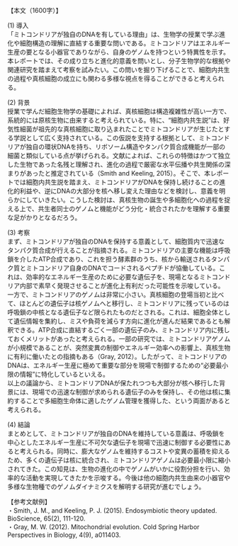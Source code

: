【本文（1600字）】

(1) 導入  
「ミトコンドリアが独自のDNAを有している理由」は、生物学の授業で学ぶ進化や細胞構造の理解に直結する重要な問いである。ミトコンドリアはエネルギー生産の要となる小器官でありながら、自身のゲノムを持つという特異性を示す。本レポートでは、その成り立ちと進化的意義を問いとし、分子生物学的な根拠や関連研究を踏まえて考察を試みたい。この問いを掘り下げることで、細胞内共生の過程や真核細胞の成立にも関わる多様な視点を得ることができると考えられる。  

(2) 背景  
授業で学んだ細胞生物学の基礎によれば、真核細胞は構造複雑性が高い一方で、系統的には原核生物に由来すると考えられている。特に、“細胞内共生説”は、好気性細菌が祖先的な真核細胞に取り込まれたことでミトコンドリアが生じたとする学説として広く支持されている。この仮説を支持する根拠として、ミトコンドリアが独自の環状DNAを持ち、リボソーム構造やタンパク質合成機能が一部の細菌と類似している点が挙げられる。文献によれば、これらの特徴はかつて独立した生物であった名残と理解され、進化の過程で厳密な水平伝播や共生関係の深まりがあったと推定されている（Smith and Keeling, 2015）。そこで、本レポートでは細胞内共生説を踏まえ、ミトコンドリアがDNAを保持し続けることの進化的利益や、逆にDNAの大部分を核へ移し変えた理由などを検討し、意義を明らかにしていきたい。こうした検討は、真核生物の誕生や多細胞化への過程を捉える上で、共生者同士のゲノムと機能がどう分化・統合されたかを理解する重要な足がかりとなるだろう。  

(3) 考察  
まず、ミトコンドリアが独自のDNAを保持する意義として、細胞質内で迅速なタンパク質合成が行えることが指摘される。ミトコンドリアの主要な機能は呼吸鎖を介したATP合成であり、これを担う酵素群のうち、核から輸送されるタンパク質とミトコンドリア自身のDNAでコードされるペプチドが協働している。これは、効率的なエネルギー生産のために必要な遺伝子を、現場となるミトコンドリア内部で素早く発現させることが進化上有利だった可能性を示唆している。  
一方で、ミトコンドリアのゲノムは非常に小さい。真核細胞の登場当初と比べて、ほとんどの遺伝子は核ゲノムへと移行し、ミトコンドリアに残っているのは呼吸鎖の中核となる遺伝子など限られたものだとされる。これは、細胞全体として遺伝情報を集約し、ミスや負荷を減らす方向に進化が進んだ結果であるとも解釈できる。ATP合成に直結するごく一部の遺伝子のみ、ミトコンドリア内に残しておくメリットがあったと考えられる。一部の研究では、ミトコンドリアゲノムが小規模であることが、突然変異の制御やエネルギー効率への影響上、真核生物に有利に働いたとの指摘もある（Gray, 2012）。したがって、ミトコンドリアのDNAは、エネルギー生産に極めて重要な部分を現場で制御するための“必要最小限の情報”に特化しているといえる。  
以上の議論から、ミトコンドリアDNAが保たれつつも大部分が核へ移行した背景には、現場での迅速な制御が求められる遺伝子のみを保持し、その他は核に集約することで多細胞生命体に適したゲノム管理を獲得した、という両面があると考えられる。  

(4) 結論  
まとめとして、ミトコンドリアが独自のDNAを維持している意義は、呼吸鎖を中心としたエネルギー生産に不可欠な遺伝子を現場で迅速に制御する必要性にあると考えられる。同時に、膨大なゲノムを維持するコストや変異の蓄積を抑えるため、多くの遺伝子は核に統合され、ミトコンドリアゲノムは必要最小限に縮小されてきた。この知見は、生物の進化の中でゲノムがいかに役割分担を行い、効率的な活動を実現してきたかを示唆する。今後は他の細胞内共生由来の小器官や多様な生物種でのゲノムダイナミクスを解明する研究が進むでしょう。  

【参考文献例】  
・Smith, J. M., and Keeling, P. J. (2015). Endosymbiotic theory updated. BioScience, 65(2), 111-120.  
・Gray, M. W. (2012). Mitochondrial evolution. Cold Spring Harbor Perspectives in Biology, 4(9), a011403.  